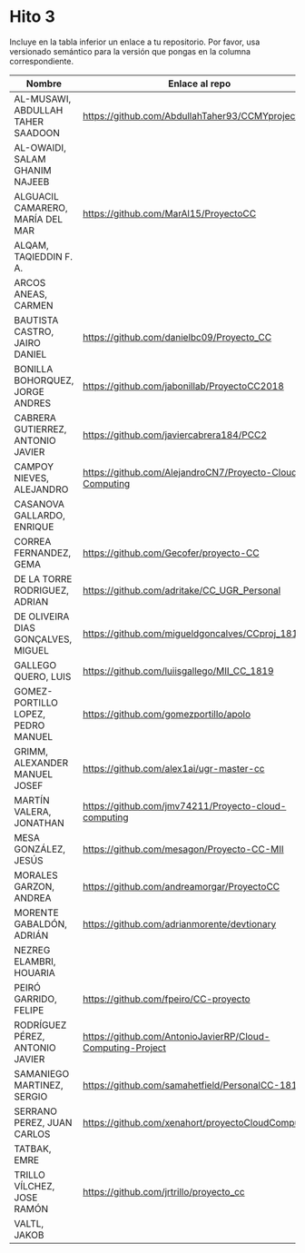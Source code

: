 # Hito 3

Incluye en la tabla inferior un enlace a tu repositorio. Por favor,
usa versionado semántico para la versión que pongas en la columna
correspondiente.

| Nombre   | Enlace al repo | Versión |
|----------|--------------- |---------|
| AL-MUSAWI,  ABDULLAH TAHER SAADOON | https://github.com/AbdullahTaher93/CCMYproject | 3.4 **resend** |
| AL-OWAIDI,  SALAM GHANIM NAJEEB | | |
| ALGUACIL CAMARERO,  MARÍA DEL MAR | https://github.com/MarAl15/ProyectoCC | 4.5.1 **Reenviado3** |
| ALQAM,  TAQIEDDIN F. A. | | |
| ARCOS ANEAS, CARMEN | | |
| BAUTISTA CASTRO,  JAIRO DANIEL | https://github.com/danielbc09/Proyecto_CC | 3.0.0 |
| BONILLA BOHORQUEZ,  JORGE ANDRES | https://github.com/jabonillab/ProyectoCC2018 | 3.1.2 |
| CABRERA GUTIERREZ,  ANTONIO JAVIER | https://github.com/javiercabrera184/PCC2 | 3.2 **E0** |
| CAMPOY NIEVES, ALEJANDRO | https://github.com/AlejandroCN7/Proyecto-Cloud-Computing | 3.2 |
| CASANOVA GALLARDO, ENRIQUE | | |
| CORREA FERNANDEZ,  GEMA | https://github.com/Gecofer/proyecto-CC | 3.1 |
| DE LA TORRE RODRIGUEZ,  ADRIAN | https://github.com/adritake/CC_UGR_Personal | 3.2 |
| DE OLIVEIRA DIAS GONÇALVES, MIGUEL | https://github.com/migueldgoncalves/CCproj_1819 | 4.0.2 **Reenviado** |
| GALLEGO QUERO,  LUIS | https://github.com/luiisgallego/MII_CC_1819 | 3.0 |
| GOMEZ-PORTILLO LOPEZ,  PEDRO MANUEL | https://github.com/gomezportillo/apolo | 3.3.3 |
| GRIMM,  ALEXANDER MANUEL JOSEF | https://github.com/alex1ai/ugr-master-cc | 3.1.2 **Reentregada** |
| MARTÍN VALERA, JONATHAN | https://github.com/jmv74211/Proyecto-cloud-computing | 3.0.3 |
| MESA GONZÁLEZ, JESÚS | https://github.com/mesagon/Proyecto-CC-MII | 3.0.2 |
| MORALES GARZON,  ANDREA | https://github.com/andreamorgar/ProyectoCC | 3.0 |
| MORENTE GABALDÓN, ADRIÁN | https://github.com/adrianmorente/devtionary | 3.0 |
| NEZREG ELAMBRI,   HOUARIA | | |
| PEIRÓ GARRIDO,  FELIPE | https://github.com/fpeiro/CC-proyecto | 3 |
| RODRÍGUEZ PÉREZ, ANTONIO JAVIER | https://github.com/AntonioJavierRP/Cloud-Computing-Project | 3.0.1 |
| SAMANIEGO MARTINEZ,  SERGIO | https://github.com/samahetfield/PersonalCC-1819 | 3.0 |
| SERRANO PEREZ,  JUAN CARLOS | https://github.com/xenahort/proyectoCloudComputing | 2 |
| TATBAK,  EMRE | | |
| TRILLO VÍLCHEZ,  JOSE RAMÓN | https://github.com/jrtrillo/proyecto_cc | 3.1 **Reenviado** |
| VALTL,  JAKOB | | |
